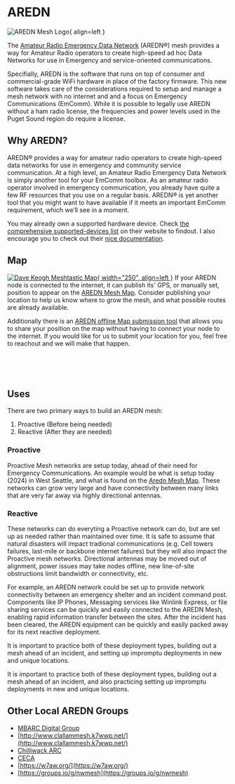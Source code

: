 # AREDN

![AREDN Mesh Logo](/media/AREDN-Logo.png){ align=left }

The [Amateur Radio Emergency Data Network](https://www.arednmesh.org/) (AREDN®) mesh provides a way for Amateur Radio operators to create high-speed ad hoc Data Networks for use in Emergency and service-oriented communications. 

Specifially, AREDN is the software that runs on top of consumer and commercial-grade WiFi hardware in place of the factory firmware. This new software takes care of the considerations required to setup and manage a mesh network with no internet and and a focus on Emergency Communications (EmComm). While it is possible to legally use AREDN without a ham radio license, the frequencies and power levels used in the Puget Sound region do require a license. 

## Why AREDN?

AREDN® provides a way for amateur radio operators to create high-speed data networks for use in emergency and community service communication. At a high level, an Amateur Radio Emergency Data Network is simply another tool for your EmComm toolbox. As an amateur radio operator involved in emergency communication, you already have quite a few RF resources that you use on a regular basis. AREDN® is yet another tool that you might want to have available if it meets an important EmComm requirement, which we’ll see in a moment.

You may already own a supported hardware device. Check [the comprehensive supported-devices list](https://www.arednmesh.org/content/supported-devices-0) on their website to findout. I also encourage you to check out their [nice documentation](https://docs.arednmesh.org/en/latest/).

## Map
[![Dave Keogh Meshtastic Map](/media/AREDN_Mesh_Map_Nov2024SS.png){ width="250", align=left }](http://usercontent.arednmesh.org/K/5/K5DLQ/livemap2.html#9/47.5395/-122.3973)
If your AREDN node is connected to the internet, it can publish its' GPS, or manually set, position to appear on the [AREDN Mesh Map](http://usercontent.arednmesh.org/K/5/K5DLQ/livemap2.html#9/47.5395/-122.3973). Consider publishing your location to help us know where to grow the mesh, and what possible routes are already available. 

Additionally there is an [AREDN offline Map submission tool](https://www.arednmesh.org/content/aredn-offline-map-submit-tool-updated) that allows you to share your position on the map without having to connect your node to the internet. If you would like for us to submit your location for you, feel free to reachout and we will make that happen.

</br>
</br>
</br>

## Uses

There are two primary ways to build an AREDN mesh:

1. Proactive (Before being needed)
2. Reactive (After they are needed)

### Proactive

Proactive Mesh networks are setup today, ahead of their need for Emergency Communications. An example would be what is setup today (2024) in West Seattle, and what is found on the [Aredn Mesh Map](http://usercontent.arednmesh.org/K/5/K5DLQ/livemap2.html#7/46.604/-120.146). These networks can grow very large and have connectivity between many links that are very far away via highly directional antennas.


### Reactive

These networks can do everyting a Proactive network can do, but are set up as needed rather than maintained over time. It is safe to assume that natural disasters will impact tradional communications (e.g. Cell towers failures, last-mile or backbone internet failures) but they will also impact the Proactive mesh networks. Directional antennas may be moved out of alignment, power issues may take nodes offline, new line-of-site obstructions limit bandwidth or connectivity, etc. 

For example, an AREDN network could be set up to provide network connectivity between an emergency shelter and an incident command post. Components like IP Phones, Messaging services like Winlink Express, or file sharing services can be quickly and easily connected to the AREDN Mesh, enabling rapid information transfer between the sites. After the incident has been cleared, the AREDN equipment can be quickly and easily packed away for its next reactive deployment.

It is important to practice both of these deployment types, building out a mesh ahead of an incident, and setting up impromptu deployments in new and unique locations. 

It is important to practice both of these deployment types, building out a mesh ahead of an incident, and also practicing setting up impromptu deployments in new and unique locations. 

## Other Local AREDN Groups

- [MBARC Digital Group](https://mbarc.groups.io/g/digital)
- [http://www.clallammesh.k7wwp.net/](http://www.clallammesh.k7wwp.net/)
- [Chilliwack ARC](https://www.chwkarc.ca/)
- [CECA](http://va7eca.ca/)
- [https://w7aw.org/](https://w7aw.org/)
- [https://groups.io/g/nwmesh](https://groups.io/g/nwmesh)
